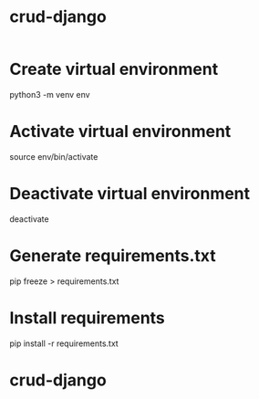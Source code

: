 # crud-django

```sh

```
# Create virtual environment
python3 -m venv env
# Activate virtual environment
source env/bin/activate
# Deactivate virtual environment
deactivate
# Generate requirements.txt
pip freeze > requirements.txt
# Install requirements
pip install -r requirements.txt






# crud-django
